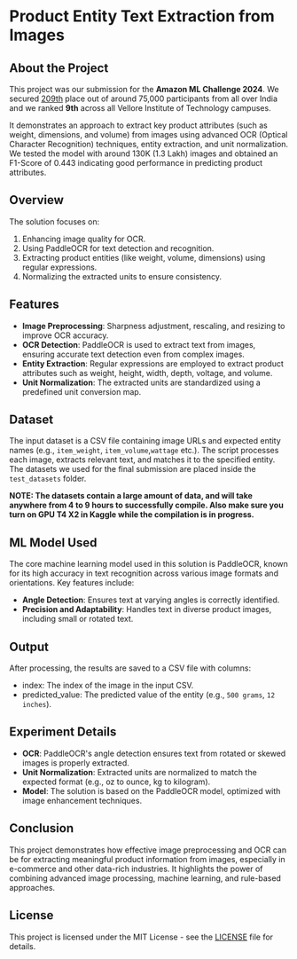 # **Product Entity Text Extraction from Images**
## **About the Project**
This project was our submission for the **Amazon ML Challenge 2024**. We secured [209th](https://unstop.com/hackathons/amazon-ml-challenge-amazon-1100713/coding-challenge/200089) place out of around 75,000 participants from all over India and we ranked **9th** across all Vellore Institute of Technology campuses.

It demonstrates an approach to extract key product attributes (such as weight, dimensions, and volume) from images using advanced OCR (Optical Character Recognition) techniques, entity extraction, and unit normalization.
We tested the model with around 130K (1.3 Lakh) images and obtained an F1-Score of 0.443 indicating good performance in predicting product attributes.

## **Overview**
The solution focuses on:

1.  Enhancing image quality for OCR.
2.  Using PaddleOCR for text detection and recognition.
3.  Extracting product entities (like weight, volume, dimensions) using regular expressions.
4.  Normalizing the extracted units to ensure consistency.
## **Features**
- **Image Preprocessing**: Sharpness adjustment, rescaling, and resizing to improve OCR accuracy.
- **OCR Detection**: PaddleOCR is used to extract text from images, ensuring accurate text detection even from complex images.
- **Entity Extraction**: Regular expressions are employed to extract product attributes such as weight, height, width, depth, voltage, and volume.
- **Unit Normalization**: The extracted units are standardized using a predefined unit conversion map.
## **Dataset**
The input dataset is a CSV file containing image URLs and expected entity names (e.g., `item_weight`, `item_volume`,`wattage` etc.). The script processes each image, extracts relevant text, and matches it to the specified entity. The datasets we used for the final submission are placed inside the `test_datasets` folder. 

**NOTE: The datasets contain a large amount of data, and will take anywhere from 4 to 9 hours to successfully compile. Also make sure you turn on GPU T4 X2 in Kaggle while the compilation is in progress.**
## **ML Model Used**
The core machine learning model used in this solution is PaddleOCR, known for its high accuracy in text recognition across various image formats and orientations. Key features include:

- **Angle Detection**: Ensures text at varying angles is correctly identified.
- **Precision and Adaptability**: Handles text in diverse product images, including small or rotated text.

## **Output**
After processing, the results are saved to a CSV file with columns:

- index: The index of the image in the input CSV.
- predicted_value: The predicted value of the entity (e.g., `500 grams`, `12 inches`).

## **Experiment Details**
- **OCR**: PaddleOCR's angle detection ensures text from rotated or skewed images is properly extracted.
- **Unit Normalization**: Extracted units are normalized to match the expected format (e.g., oz to ounce, kg to kilogram).
- **Model**: The solution is based on the PaddleOCR model, optimized with image enhancement techniques.

## **Conclusion**
This project demonstrates how effective image preprocessing and OCR can be for extracting meaningful product information from images, especially in e-commerce and other data-rich industries. It highlights the power of combining advanced image processing, machine learning, and rule-based approaches.  

## **License**
This project is licensed under the MIT License - see the [LICENSE](./LICENSE) file for details.



